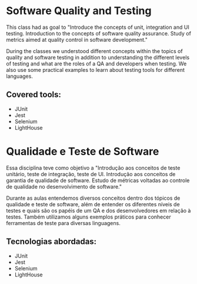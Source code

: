 # Software Quality and Testing

This class had as goal to "Introduce the concepts of unit, integration and UI testing. Introduction to the concepts of software quality assurance. Study of metrics aimed at quality control in software development."

During the classes we understood different concepts within the topics of quality and software testing in addition to understanding the different levels of testing and what are the roles of a QA and developers when testing. We also use some practical examples to learn about testing tools for different languages.


## Covered tools:

* JUnit
* Jest
* Selenium
* LightHouse 


#


# Qualidade e Teste de Software

Essa disciplina teve como objetivo a "Introdução aos conceitos de teste unitário, teste de integração, teste de UI. Introdução aos conceitos de garantia de qualidade de software. Estudo de métricas voltadas ao controle de qualidade no desenvolvimento de software."

Durante as aulas entendemos diversos conceitos dentro dos tópicos de qualidade e teste de software, além de entender os diferentes níveis de testes e quais são os papéis de um QA e dos desenvolvedores em relação à testes. Também utilizamos alguns exemplos práticos para conhecer ferramentas de teste para diversas linguagens.


## Tecnologias abordadas:

* JUnit
* Jest
* Selenium
* LightHouse